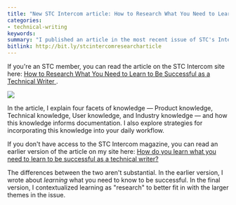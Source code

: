 ```yaml
---
title: "New STC Intercom article: How to Research What You Need to Learn to Be Successful as a Technical Writer"
categories:
- technical-writing
keywords:
summary: "I published an article in the most recent issue of STC's Intercom magazine titled \"How to Research What You Need to Learn to Be Successful as a Technical Writer\" (Nov/Dec 2017). The article explores the approach I take in \"researching\" topics at work to gather the information needed for documentation."
bitlink: http://bit.ly/stcintercomresearcharticle
---
```


If you're an STC member, you can read the article on the STC Intercom site here: [How to Research What You Need to Learn to Be Successful as a Technical Writer
](https://www.stc.org/intercom/2017/12/how-to-research-what-you-need-to-learn-to-be-successful-as-a-technical-writer/).

<a href="https://www.stc.org/intercom/2017/12/how-to-research-what-you-need-to-learn-to-be-successful-as-a-technical-writer/"><img src="https://s3-us-west-1.amazonaws.com/idratherbewritingmedia.com/images/intercom-research-article.png"/></a>

In the article, I explain four facets of knowledge &mdash; Product knowledge, Technical knowledge, User knowledge, and Industry knowledge &mdash; and how this knowledge informs documentation. I also explore strategies for incorporating this knowledge into your daily workflow.

If you don't have access to the STC Intercom magazine, you can read an earlier version of the article on my site here: [How do you learn what you need to learn to be successful as a technical writer?
](https://idratherbewriting.com/2017/02/24/how-to-learn-what-you-need-to-learn/)

The differences between the two aren't substantial. In the earlier version, I wrote about *learning* what you need to know to be successful. In the final version, I contextualized learning as "research" to better fit in with the larger themes in the issue.
